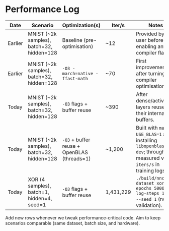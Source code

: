 # Performance Log

| Date | Scenario | Optimization(s) | Iter/s | Notes |
|------|----------|-----------------|--------|-------|
| Earlier | MNIST (~2k samples), batch=32, hidden=128 | Baseline (pre-optimisation) | ~12 | Provided by user before enabling any compiler flags. |
| Earlier | MNIST (~2k samples), batch=32, hidden=128 | `-O3 -march=native -ffast-math` | ~70 | First improvement after turning on compiler optimisations. |
| Today | MNIST (~2k samples), batch=32, hidden=128 | `-O3` flags + buffer reuse | ~390 | After dense/activation layers reuse their internal buffers. |
| Today | MNIST (~2k samples), batch=32, hidden=128 | `-O3` + buffer reuse + OpenBLAS (threads=1) | ~1,200 | Built with `make USE_BLAS=1` after installing `libopenblas-dev`; throughput measured via `iters/s` in training logs. |
| Today | XOR (4 samples), batch=1, hidden=4, seed=1 | `-O3` flags + buffer reuse | 1,431,229 | `./build/nnc --dataset xor --epochs 5000 --log-steps 1000 --seed 1` (no validation). |

Add new rows whenever we tweak performance-critical code. Aim to keep scenarios comparable (same dataset, batch size, and hardware).
